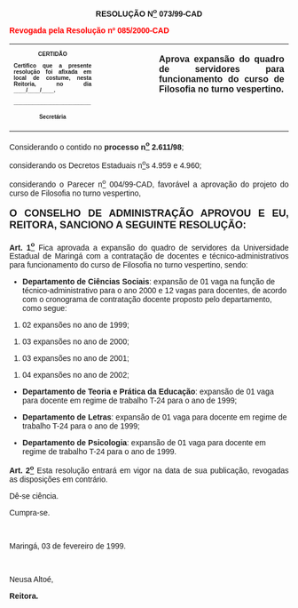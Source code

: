 <BODY>

<B><FONT FACE="Arial"><P ALIGN="CENTER"></P>
<P ALIGN="CENTER">RESOLU&Ccedil;&Atilde;O  N<U><SUP>o</U></SUP> 073/99-CAD</P>
<P ALIGN="CENTER"></P>
</FONT><FONT FACE="Arial" COLOR="#ff0000"><P ALIGN="JUSTIFY">Revogada pela Resolu&ccedil;&atilde;o nº 085/2000-CAD</P>
</FONT><FONT FACE="Arial"><P ALIGN="JUSTIFY"></P></B></FONT>
<TABLE CELLSPACING=0 BORDER=0 CELLPADDING=7 WIDTH=640>
<TR><TD WIDTH="31%" VALIGN="TOP">
<B><FONT FACE="Arial" SIZE=1><P ALIGN="CENTER">CERTID&Atilde;O</P>
<P ALIGN="JUSTIFY">   Certifico que a presente resolu&ccedil;&atilde;o foi afixada em local de costume, nesta Reitoria, no dia ____/____/____.</P>
<P ALIGN="JUSTIFY"></P>
<P ALIGN="JUSTIFY">_________________________</P>
<P ALIGN="CENTER">Secret&aacute;ria</B></FONT></TD>
<TD WIDTH="21%" VALIGN="TOP">&nbsp;</TD>
<TD WIDTH="49%" VALIGN="TOP">
<B><FONT FACE="Arial"><P ALIGN="JUSTIFY">Aprova expans&atilde;o do quadro de servidores para funcionamento do curso de Filosofia no turno vespertino.</B></FONT></TD>
</TR>
</TABLE>

<FONT FACE="Arial"><P ALIGN="JUSTIFY"></P>
<P ALIGN="JUSTIFY">&#9;Considerando o contido no <B>processo n<U><SUP>o</U></SUP> 2.611/98</B>;</P>
<P ALIGN="JUSTIFY">&#9;considerando os Decretos Estaduais n<U><SUP>o</U>s</SUP> 4.959 e 4.960;</P>
<P ALIGN="JUSTIFY">&#9;considerando o Parecer n<U><SUP>o</U></SUP> 004/99-CAD, favor&aacute;vel a aprova&ccedil;&atilde;o do projeto do curso de Filosofia no turno vespertino,</P>
<B><P ALIGN="JUSTIFY"></P>
</FONT><FONT FACE="Arial" SIZE=4><P ALIGN="JUSTIFY">O CONSELHO DE ADMINISTRA&Ccedil;&Atilde;O APROVOU E EU, REITORA, SANCIONO A SEGUINTE RESOLU&Ccedil;&Atilde;O:</P>
</FONT><FONT FACE="Arial"><P ALIGN="JUSTIFY"></P>
</B><P ALIGN="JUSTIFY">&#9;<B>Art. 1<U><SUP>o</U></SUP> </B>Fica aprovada a expans&atilde;o do quadro de servidores da Universidade Estadual de Maring&aacute; com a contrata&ccedil;&atilde;o de docentes e t&eacute;cnico-administrativos para funcionamento do curso de Filosofia no turno vespertino, sendo:</P>

<UL>
<B><P ALIGN="JUSTIFY"><LI>Departamento de Ci&ecirc;ncias Sociais</B>: expans&atilde;o de 01 vaga na fun&ccedil;&atilde;o de t&eacute;cnico-administrativo para o ano 2000 e 12 vagas para docentes, de acordo com o cronograma de contrata&ccedil;&atilde;o docente proposto pelo departamento, como segue:</LI></P></UL>

<OL>

<P ALIGN="JUSTIFY"><LI> 02 expans&otilde;es no ano de 1999;</LI></P></OL>

<OL>

<P ALIGN="JUSTIFY"><LI> 03 expans&otilde;es no ano de 2000;</LI></P></OL>

<OL>

<P ALIGN="JUSTIFY"><LI> 03 expans&otilde;es no ano de 2001;</LI></P></OL>

<OL>

<P ALIGN="JUSTIFY"><LI> 04 expans&otilde;es no ano de 2002;</LI></P></OL>


<UL>
<B><P ALIGN="JUSTIFY"><LI>Departamento de Teoria e Pr&aacute;tica da Educa&ccedil;&atilde;o</B>: expans&atilde;o de 01 vaga para docente em regime de trabalho T-24 para o ano de 1999;</LI></P>
<B><P ALIGN="JUSTIFY"><LI>Departamento de Letras</B>: expans&atilde;o de 01 vaga para docente em regime de trabalho T-24 para o ano de 1999;</LI></P>
<B><P ALIGN="JUSTIFY"><LI>Departamento de Psicologia</B>: expans&atilde;o de 01 vaga para docente em regime de trabalho T-24 para o ano de 1999.</LI></P></UL>

<B><P ALIGN="JUSTIFY">&#9;Art. 2<U><SUP>o</U></SUP> </B>Esta resolu&ccedil;&atilde;o entrar&aacute; em vigor na data de sua publica&ccedil;&atilde;o, revogadas as disposi&ccedil;&otilde;es em contr&aacute;rio.</P>
<P ALIGN="JUSTIFY">&#9;D&ecirc;-se ci&ecirc;ncia.</P>
<P ALIGN="JUSTIFY">&#9;Cumpra-se.</P>
<P ALIGN="JUSTIFY"></P>
<P ALIGN="JUSTIFY">&nbsp;</P>
<P ALIGN="JUSTIFY">&#9;&#9;&#9;&#9;&#9;&#9;Maring&aacute;, 03 de fevereiro de 1999.</P>
<P ALIGN="JUSTIFY"></P>
<P ALIGN="JUSTIFY">&nbsp;</P>
<P ALIGN="JUSTIFY">&#9;&#9;&#9;&#9;&#9;&#9;Neusa Alto&eacute;,</P>
<P ALIGN="JUSTIFY">&#9;&#9;&#9;&#9;&#9;&#9;<B>Reitora.</P>
</B></FONT><FONT SIZE=2><P ALIGN="JUSTIFY"></P></FONT></BODY>
